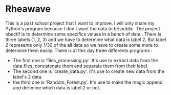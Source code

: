 # Rheawave
This is a past school project that I want to improve. 
I will only share my Python's program because I don't want the data to be public.
The project obectif is to determine some specifics values in a bench of data . There is three labels (1, 2, 3) and we have to determine what data is label 2.
But label 2 represents only 1/30 of the all data so we have to create some more to determine them easily.
There is at this day three differents programs : 
- The first one is 'files_processing.py'. It's use to extract data from the data files, concatenate them and separate them from their label.
- The second one is 'create_data.py'. It's use to create new data from the label's 2 data.
- the third one is 'Random_Forest.py'. It's use to make the magic append and dertmine which data is label 2 or not.
